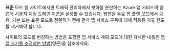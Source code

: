 **표준** 모드 웹 사이트에서만 트래픽 관리자에서 부하를 분산하는 Azure 앱 서비스의 웹앱에 사용자 지정 도메인 이름을 설정할 수 있습니다. 웹앱을 무료 앱 플랜 모드에서 공유, 기본 또는 표준 모드로 전환하기 전에 먼저 앱 서비스 구독에 대해 적용된 지출 한도를 제거해야 합니다. 

사이트의 모드를 변경하는 방법을 포함한 앱 서비스 계획 모드에 대한 자세한 내용은 [웹앱 크기를 조정하는 방법](../articles/app-service/web-sites-scale.md)(영문)을 참조하세요.

